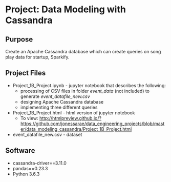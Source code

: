 # Project: Data Modeling with Cassandra

## Purpose

Create an Apache Cassandra database which can create queries on song play data for startup, Sparkify.

## Project Files

* Project_1B_Project.ipynb - jupyter notebook that describes the following:
    * processing of CSV files in folder *event_data* (not included) to generate *event_datafile_new.csv*
    * designing Apache Cassandra database
    * implementing three different queries 
* Project_1B_Project.html - html version of jupyter notebook
    * To view: http://htmlpreview.github.io/?https://github.com/jonessarae/data_engineering_projects/blob/master/data_modeling_cassandra/Project_1B_Project.html
* event_datafile_new.csv - dataset

## Software

* cassandra-driver==3.11.0
* pandas==0.23.3
* Python 3.6.3

